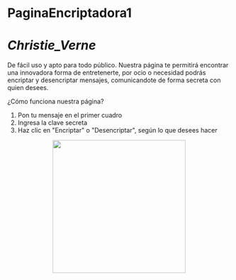 # PaginaEncriptadora1

*<h1>Christie_Verne</h1>*

De fácil uso y apto para todo público. Nuestra página te permitirá encontrar una innovadora forma de entretenerte, por ocio o necesidad podrás encriptar y desencriptar mensajes, comunicandote de forma secreta con quien desees.  


¿Cómo funciona nuestra página?
1. Pon tu mensaje en el primer cuadro
2. Ingresa la clave secreta
3. Haz clic en "Encriptar" o "Desencriptar", según lo que desees hacer

<center><img src="https://static.vecteezy.com/system/resources/previews/001/311/865/original/program-coding-concept-vector.jpg" width="300"><center>
